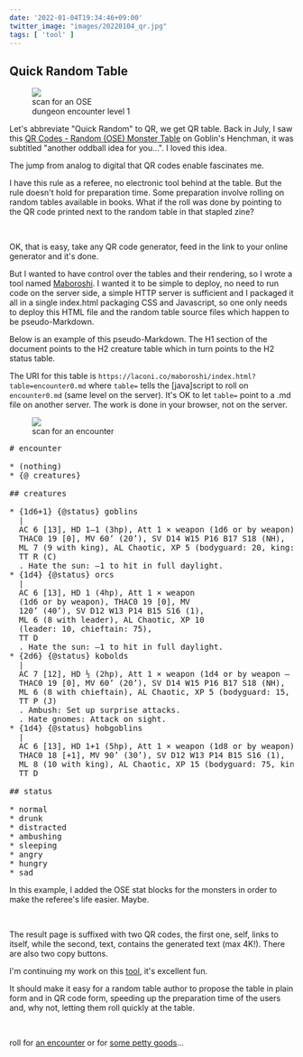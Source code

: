 ```yaml
---
date: '2022-01-04T19:34:46+09:00'
twitter_image: "images/20220104_qr.jpg"
tags: [ 'tool' ]
---
```


## Quick Random Table

<figure class="right larger">
<a href="https://laconi.co/maboroshi/index.html?table=ose_dungeon_encounter_level_1.md&f=quick_random_table"><img src="images/20220104_qr.jpg" loading="lazy" /></a>
<figcaption>
scan for an OSE<br/>dungeon encounter level 1
</figcaption>
</figure>

Let's abbreviate "Quick Random" to QR, we get QR table. Back in July, I saw this [QR Codes - Random (OSE) Monster Table](https://goblinshenchman.wordpress.com/2021/07/06/qr-random-ose-monster-table-another-oddball-idea-for-you/) on Goblin's Henchman, it was subtitled "another oddball idea for you...". I loved this idea.

The jump from analog to digital that QR codes enable fascinates me.

I have this rule as a referee, no electronic tool behind at the table. But the rule doesn't hold for preparation time. Some preparation involve rolling on random tables available in books. What if the roll was done by pointing to the QR code printed next to the random table in that stapled zine?

&nbsp;

OK, that is easy, take any QR code generator, feed in the link to your online generator and it's done.

But I wanted to have control over the tables and their rendering, so I wrote a tool named [Maboroshi](https://github.com/jmettraux/maboroshi). I wanted it to be simple to deploy, no need to run code on the server side, a simple HTTP server is sufficient and I packaged it all in a single index.html packaging CSS and Javascript, so one only needs to deploy this HTML file and the random table source files which happen to be pseudo-Markdown.

Below is an example of this pseudo-Markdown. The H1 section of the document points to the H2 creature table which in turn points to the H2 status table.

The URI for this table is `https://laconi.co/maboroshi/index.html?table=encounter0.md` where `table=` tells the [java]script to roll on `encounter0.md` (same level on the server). It's OK to let `table=` point to a .md file on another server. The work is done in your browser, not on the server.

<figure class="right">
<a href="https://laconi.co/maboroshi/index.html?table=encounter0.md&f=quick_random_table"><img src="images/20220104_qr1.jpg" loading="lazy" /></a>
<figcaption>
scan for an encounter
</figcaption>
</figure>

<pre>
# encounter

* (nothing)
* {@ creatures}

## creatures

* {1d6+1} {@status} goblins
  |
  AC 6 [13], HD 1–1 (3hp), Att 1 × weapon (1d6 or by weapon),
  THAC0 19 [0], MV 60’ (20’), SV D14 W15 P16 B17 S18 (NH),
  ML 7 (9 with king), AL Chaotic, XP 5 (bodyguard: 20, king: 35),
  TT R (C)
  . Hate the sun: –1 to hit in full daylight.
* {1d4} {@status} orcs
  |
  AC 6 [13], HD 1 (4hp), Att 1 × weapon
  (1d6 or by weapon), THAC0 19 [0], MV
  120’ (40’), SV D12 W13 P14 B15 S16 (1),
  ML 6 (8 with leader), AL Chaotic, XP 10
  (leader: 10, chieftain: 75),
  TT D
  . Hate the sun: –1 to hit in full daylight.
* {2d6} {@status} kobolds
  |
  AC 7 [12], HD ½ (2hp), Att 1 × weapon (1d4 or by weapon – 1),
  THAC0 19 [0], MV 60’ (20’), SV D14 W15 P16 B17 S18 (NH),
  ML 6 (8 with chieftain), AL Chaotic, XP 5 (bodyguard: 15, chieftain: 20),
  TT P (J)
  . Ambush: Set up surprise attacks.
  . Hate gnomes: Attack on sight.
* {1d4} {@status} hobgoblins
  |
  AC 6 [13], HD 1+1 (5hp), Att 1 × weapon (1d8 or by weapon),
  THAC0 18 [+1], MV 90’ (30’), SV D12 W13 P14 B15 S16 (1),
  ML 8 (10 with king), AL Chaotic, XP 15 (bodyguard: 75, king: 175),
  TT D

## status

* normal
* drunk
* distracted
* ambushing
* sleeping
* angry
* hungry
* sad
</pre>

In this example, I added the OSE stat blocks for the monsters in order to make the referee's life easier. Maybe.

&nbsp;

The result page is suffixed with two QR codes, the first one, self, links to itself, while the second, text, contains the generated text (max 4K!). There are also two copy buttons.

I'm continuing my work on this [tool](https://github.com/jmettraux/maboroshi), it's excellent fun.

It should make it easy for a random table author to propose the table in plain form and in QR code form, speeding up the preparation time of the users and, why not, letting them roll quickly at the table.

&nbsp;

roll for [an encounter](https://laconi.co/maboroshi/index.html?table=encounter0.md&f=quick_random_table) or for [some petty goods](https://laconi.co/maboroshi/index.html?table=petty_goods.md&f=quick_random_table)...

